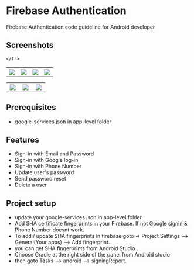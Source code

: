 # Firebase Authentication
Firebase Authentication code guideline for Android developer 

## Screenshots
<table width="100%">
	<tr>
	  <th width="25%"><img src="https://github.com/shankar7545/FirebaseAuthentication/blob/master/Screenshots/home_page.jpg?raw=true"></th>
	  <th width="25%"><img src="https://github.com/shankar7545/FirebaseAuthentication/blob/master/Screenshots/choose_an_account.jpg?raw=true"></th>
	  <th width="25%"><img src="https://github.com/shankar7545/FirebaseAuthentication/blob/master/Screenshots/user_profile.jpg?raw=true"></th>
	  <th width="25%"><img src="https://github.com/shankar7545/FirebaseAuthentication/blob/master/Screenshots/login.jpg?raw=true"></th>

	</tr>
</table>

<table width="80%">
	<tr>
	  <th width="30%"><img src="https://github.com/shankar7545/FirebaseAuthentication/blob/master/Screenshots/login.jpg?raw=true"></th>
	  <th width="30%"><img src="https://github.com/shankar7545/FirebaseAuthentication/blob/master/Screenshots/register.jpg?raw=true"></th>
	  <th width="30%"><img src="https://github.com/shankar7545/FirebaseAuthentication/blob/master/Screenshots/phone_number.jpg?raw=true"></th>
	</tr>
</table>

## Prerequisites
* google-services.json in app-level folder

## Features
* Sign-in with Email and Password
* Sign-in with Google log-in
* Sign-in with Phone Number
* Update user's password
* Send password reset
* Delete a user


## Project setup

* update your google-services.json in app-level folder.
* Add SHA certificate fingerprints in your Firebase. If not Google signin & Phone Number doesnt work.
* To add / update SHA fingerprints in firebase goto -> Project Settings --> General(Your apps) --> Add fingerprint.
* you can get SHA fingerprints from Android Studio . 
* Choose Gradle at the right side of the panel from Android studio
* then goto Tasks --> android --> signingReport.
